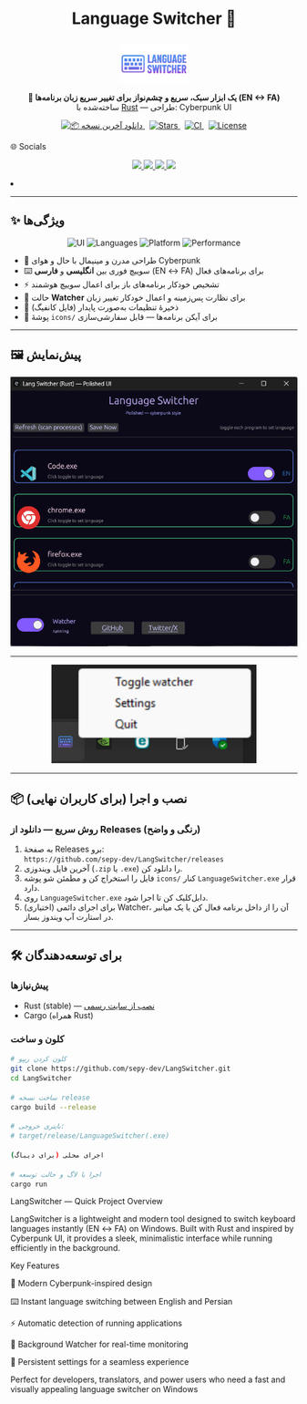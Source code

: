 # <p align="center">Language Switcher 🔁</p>

<p align="center">
  <img src="icons/logo.png" alt="Language Switcher Logo" width="120"/>
</p>

<p align="center">
  <b>🔄 یک ابزار سبک، سریع و چشم‌نواز برای تغییر سریع زبان برنامه‌ها (EN ↔ FA)</b><br>
  ساخته‌شده با <a href="https://www.rust-lang.org/" target="_blank">Rust</a> — طراحی: Cyberpunk UI
</p>

<p align="center">
  <!-- دکمهٔ دانلود رنگی -->
  <a href="https://github.com/sepy-dev/LangSwitcher/releases" target="_blank" rel="noopener">
    <img alt="📦 دانلود آخرین نسخه" src="https://img.shields.io/badge/📦%20Download%20Latest%20Release-v%20—-purple?style=for-the-badge&labelColor=111827&color=7a42f4">
  </a>
  &nbsp;
  <a href="https://github.com/sepy-dev/LangSwitcher/stargazers" target="_blank" rel="noopener">
    <img src="https://img.shields.io/github/stars/sepy-dev/LangSwitcher?style=for-the-badge&label=Stars&color=ffb86b&labelColor=111827" alt="Stars">
  </a>
  &nbsp;
  <a href="https://github.com/sepy-dev/LangSwitcher/actions" target="_blank" rel="noopener">
    <img src="https://img.shields.io/github/actions/workflow/status/sepy-dev/LangSwitcher/ci.yml?style=for-the-badge&label=CI&labelColor=111827&color=06b6d4" alt="CI">
  </a>
  &nbsp;
  <a href="https://github.com/sepy-dev/LangSwitcher/blob/main/LICENSE" target="_blank" rel="noopener">
    <img src="https://img.shields.io/badge/License-MIT-00b894?style=for-the-badge&labelColor=111827" alt="License">
  </a>
</p>
🌐 Socials
<p align="center"> <a href="https://github.com/sepy-dev" target="_blank"> <img src="https://img.shields.io/badge/GitHub-%23181717.svg?&style=for-the-badge&logo=github&logoColor=white" /> </a> <a href="https://x.com/sepy_dev" target="_blank"> <img src="https://img.shields.io/badge/X-%23000000.svg?&style=for-the-badge&logo=x&logoColor=white" /> </a> <a href="https://www.instagram.com/sepehr.ramzany" target="_blank"> <img src="https://img.shields.io/badge/Instagram-%23E4405F.svg?&style=for-the-badge&logo=instagram&logoColor=white" /> </a> <a href="[https://linkedin.com/in/sepy-dev](https://www.linkedin.com/in/sepehr-ramzani-133043330/)" target="_blank"> <img src="https://img.shields.io/badge/LinkedIn-%230077B5.svg?&style=for-the-badge&logo=linkedin&logoColor=white" /> </a> </p
---


-

---

## ✨ ویژگی‌ها
<p align="center">
  <img src="https://img.shields.io/badge/UI-Cyberpunk-7a42f4?style=for-the-badge" alt="UI"/>
  <img src="https://img.shields.io/badge/Language-EN%20%7C%20FA-009688?style=for-the-badge" alt="Languages"/>
  <img src="https://img.shields.io/badge/Platform-Windows-blue?style=for-the-badge&logo=windows" alt="Platform"/>
  <img src="https://img.shields.io/badge/Performance-Lightweight-success?style=for-the-badge" alt="Performance"/>
</p>

- 🎨 طراحی مدرن و مینیمال با حال و هوای Cyberpunk  
- ⌨️ سوییچ فوری بین **انگلیسی** و **فارسی** (EN ↔ FA) برای برنامه‌های فعال  
- ⚡ تشخیص خودکار برنامه‌های باز برای اعمال سوییچ هوشمند  
- 👀 حالت **Watcher** برای نظارت پس‌زمینه و اعمال خودکار تغییر زبان  
- 💾 ذخیرهٔ تنظیمات به‌صورت پایدار (فایل کانفیگ)  
- 🧩 پوشهٔ `icons/` برای آیکن برنامه‌ها — قابل سفارشی‌سازی

---

## 🖼️ پیش‌نمایش

<p align="center">
  <img src="docs/Screenshot.png" alt="App Preview 1" width="720"/>
</p>

---

<p align="center">
  <img src="docs/Screenshot2.png" alt="App Preview 2" width="360"/>
</p>


---

## 📦 نصب و اجرا (برای کاربران نهایی)

### روش سریع — دانلود از Releases (رنگی و واضح)
1. به صفحهٔ Releases برو:  
   `https://github.com/sepy-dev/LangSwitcher/releases`  
2. آخرین فایل ویندوزی (`.zip` یا `.exe`) را دانلود کن.  
3. فایل را استخراج کن و مطمئن شو پوشه `icons/` کنار `LanguageSwitcher.exe` قرار دارد.  
4. روی `LanguageSwitcher.exe` دابل‌کلیک کن تا اجرا شود.  
5. (اختیاری) برای اجرای دائمی Watcher، آن را از داخل برنامه فعال کن یا یک میانبر در استارت آپ ویندوز بساز.

---

## 🛠️ برای توسعه‌دهندگان

### پیش‌نیازها
- Rust (stable) — [نصب از سایت رسمی](https://www.rust-lang.org/)  
- Cargo (همراه Rust)

### کلون و ساخت
```bash
# کلون کردن ریپو
git clone https://github.com/sepy-dev/LangSwitcher.git
cd LangSwitcher

# ساخت نسخه release
cargo build --release

# باینری خروجی:
# target/release/LanguageSwitcher(.exe)

اجرای محلی (برای دیباگ)

# اجرا با لاگ و حالت توسعه
cargo run

```



LangSwitcher — Quick Project Overview

LangSwitcher is a lightweight and modern tool designed to switch keyboard languages instantly (EN ↔ FA) on Windows. Built with Rust and inspired by Cyberpunk UI, it provides a sleek, minimalistic interface while running efficiently in the background.

Key Features

🎨 Modern Cyberpunk-inspired design

⌨️ Instant language switching between English and Persian

⚡ Automatic detection of running applications

👀 Background Watcher for real-time monitoring

💾 Persistent settings for a seamless experience

Perfect for developers, translators, and power users who need a fast and visually appealing language switcher on Windows
